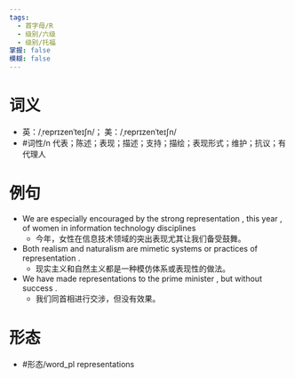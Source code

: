 ```yaml
---
tags:
  - 首字母/R
  - 级别/六级
  - 级别/托福
掌握: false
模糊: false
---
```

# 词义
- 英：/ˌreprɪzenˈteɪʃn/； 美：/ˌreprɪzenˈteɪʃn/
- #词性/n  代表；陈述；表现；描述；支持；描绘；表现形式；维护；抗议；有代理人
# 例句
- We are especially encouraged by the strong representation , this year , of women in information technology disciplines
	- 今年，女性在信息技术领域的突出表现尤其让我们备受鼓舞。
- Both realism and naturalism are mimetic systems or practices of representation .
	- 现实主义和自然主义都是一种模仿体系或表现性的做法。
- We have made representations to the prime minister , but without success .
	- 我们同首相进行交涉，但没有效果。
# 形态
- #形态/word_pl representations
